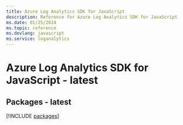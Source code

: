 ```yaml
---
title: Azure Log Analytics SDK for JavaScript
description: Reference for Azure Log Analytics SDK for JavaScript
ms.date: 01/25/2024
ms.topic: reference
ms.devlang: javascript
ms.service: loganalytics
---
```

# Azure Log Analytics SDK for JavaScript - latest
## Packages - latest
[!INCLUDE [packages](log-analytics-index.md)]